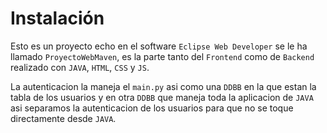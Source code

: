 # Instalación

Esto es un proyecto echo en el software `Eclipse Web Developer` se le ha llamado `ProyectoWebMaven`, es la parte tanto del `Frontend` como de `Backend` realizado con `JAVA`, `HTML`, `CSS` y `JS`.

La autenticacion la maneja el `main.py` asi como una `DDBB` en la que estan la tabla de los usuarios y en otra `DDBB` que maneja toda la aplicacion de `JAVA` asi separamos la autenticacion de los usuarios para que no se toque directamente desde `JAVA`.
